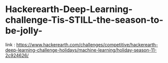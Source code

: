 # Hackerearth-Deep-Learning-challenge-Tis-STILL-the-season-to-be-jolly-
link : https://www.hackerearth.com/challenges/competitive/hackerearth-deep-learning-challenge-holidays/machine-learning/holiday-season-11-2c924626/
